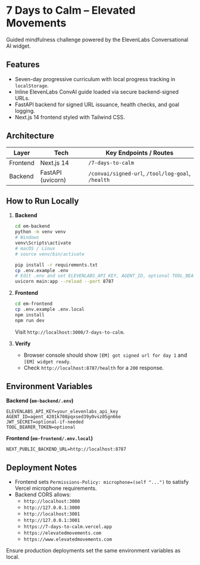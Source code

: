 # 7 Days to Calm – Elevated Movements

Guided mindfulness challenge powered by the ElevenLabs Conversational AI widget.

## Features
- Seven-day progressive curriculum with local progress tracking in `localStorage`.
- Inline ElevenLabs ConvAI guide loaded via secure backend-signed URLs.
- FastAPI backend for signed URL issuance, health checks, and goal logging.
- Next.js 14 frontend styled with Tailwind CSS.

## Architecture
| Layer    | Tech            | Key Endpoints / Routes                     |
|----------|-----------------|---------------------------------------------|
| Frontend | Next.js 14      | `/7-days-to-calm`                           |
| Backend  | FastAPI (uvicorn) | `/convai/signed-url`, `/tool/log-goal`, `/health` |

## How to Run Locally

1. **Backend**
   ```bash
   cd em-backend
   python -m venv venv
   # Windows
   venv\Scripts\activate
   # macOS / Linux
   # source venv/bin/activate

   pip install -r requirements.txt
   cp .env.example .env
   # Edit .env and set ELEVENLABS_API_KEY, AGENT_ID, optional TOOL_BEARER_TOKEN
   uvicorn main:app --reload --port 8787
   ```

2. **Frontend**
   ```bash
   cd em-frontend
   cp .env.example .env.local
   npm install
   npm run dev
   ```
   Visit `http://localhost:3000/7-days-to-calm`.

3. **Verify**
   - Browser console should show `[EM] got signed url for day 1` and `[EM] widget ready`.
   - Check `http://localhost:8787/health` for a `200` response.

## Environment Variables

**Backend (`em-backend/.env`)**
```
ELEVENLABS_API_KEY=your_elevenlabs_api_key
AGENT_ID=agent_4201k708pqxsed39y0vsz05gn66e
JWT_SECRET=optional-if-needed
TOOL_BEARER_TOKEN=optional
```

**Frontend (`em-frontend/.env.local`)**
```
NEXT_PUBLIC_BACKEND_URL=http://localhost:8787
```

## Deployment Notes
- Frontend sets `Permissions-Policy: microphone=(self "...")` to satisfy Vercel microphone requirements.
- Backend CORS allows:
  - `http://localhost:3000`
  - `http://127.0.0.1:3000`
  - `http://localhost:3001`
  - `http://127.0.0.1:3001`
  - `https://7-days-to-calm.vercel.app`
  - `https://elevatedmovements.com`
  - `https://www.elevatedmovements.com`

Ensure production deployments set the same environment variables as local.
